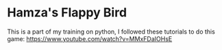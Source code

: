 # Hamza's Flappy Bird
This is a part of my training on python, I followed these tutorials to do this game:
https://www.youtube.com/watch?v=MMxFDaIOHsE
